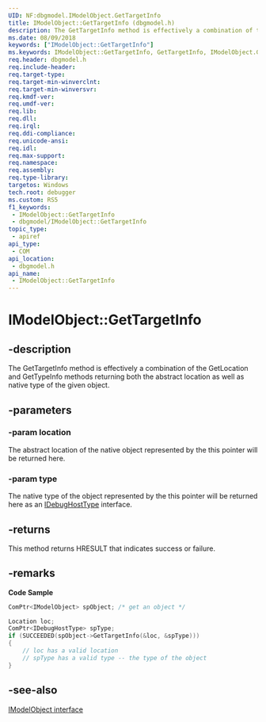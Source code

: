```yaml
---
UID: NF:dbgmodel.IModelObject.GetTargetInfo
title: IModelObject::GetTargetInfo (dbgmodel.h)
description: The GetTargetInfo method is effectively a combination of the GetLocation and GetTypeInfo methods returning both the abstract location as well as native type of the given object.
ms.date: 08/09/2018
keywords: ["IModelObject::GetTargetInfo"]
ms.keywords: IModelObject::GetTargetInfo, GetTargetInfo, IModelObject.GetTargetInfo, IModelObject::GetTargetInfo, IModelObject.GetTargetInfo
req.header: dbgmodel.h
req.include-header: 
req.target-type: 
req.target-min-winverclnt: 
req.target-min-winversvr: 
req.kmdf-ver: 
req.umdf-ver: 
req.lib: 
req.dll: 
req.irql: 
req.ddi-compliance: 
req.unicode-ansi: 
req.idl: 
req.max-support: 
req.namespace: 
req.assembly: 
req.type-library: 
targetos: Windows
tech.root: debugger
ms.custom: RS5
f1_keywords:
 - IModelObject::GetTargetInfo
 - dbgmodel/IModelObject::GetTargetInfo
topic_type:
 - apiref
api_type:
 - COM
api_location:
 - dbgmodel.h
api_name:
 - IModelObject::GetTargetInfo
---
```


# IModelObject::GetTargetInfo


## -description

The GetTargetInfo method is effectively a combination of the GetLocation and GetTypeInfo methods returning both the abstract location as well as native type of the given object.

## -parameters

### -param location

The abstract location of the native object represented by the this pointer will be returned here.

### -param type

The native type of the object represented by the this pointer will be returned here as an [IDebugHostType](nn-dbgmodel-idebughosttype.md) interface.

## -returns

This method returns HRESULT that indicates success or failure.

## -remarks

**Code Sample**

```cpp
ComPtr<IModelObject> spObject; /* get an object */

Location loc;
ComPtr<IDebugHostType> spType;
if (SUCCEEDED(spObject->GetTargetInfo(&loc, &spType)))
{
    // loc has a valid location
    // spType has a valid type -- the type of the object
}
```

## -see-also

[IModelObject interface](nn-dbgmodel-imodelobject.md)

